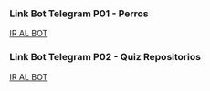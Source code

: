 ### Link Bot Telegram P01 - Perros
[IR AL BOT](t.me/local_dogs_andok_bot)

### Link Bot Telegram P02 - Quiz Repositorios
[IR AL BOT](t.me/repos_quizz_andok_bot)